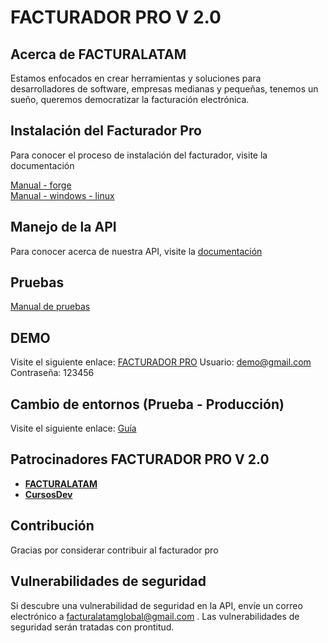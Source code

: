 # **FACTURADOR PRO V 2.0**

## Acerca de FACTURALATAM

Estamos enfocados en crear herramientas y soluciones para desarrolladores de software, empresas medianas y pequeñas, tenemos un sueño, queremos democratizar la facturación electrónica.

## Instalación del Facturador Pro

Para conocer el proceso de instalación del facturador, visite la documentación

[Manual - forge](https://docs.google.com/document/d/1NVV2yv8ys8tjdz5ByvEPhIUdm0GJ95XiB-iMlElaJTA/edit# "Clic")
<br>
[Manual - windows - linux](https://drive.google.com/open?id=1piT-xWJmYRYm3L5u-G-v611NlPWq62uFcGaFiJGS9H0 "Clic")


## Manejo de la API

Para conocer acerca de nuestra API, visite la [documentación](https://docs.google.com/document/d/1FtuEGAq7scoQFGQKBuT8Zd6dLVU7h9abeGXbE41J-qA/edit# "Clic")
 
## Pruebas

[Manual de pruebas](https://docs.google.com/document/d/1GihGu-qNukj27hufdkPWUYO6wl-XIUVyK2cXygDqdlI/edit#heading=h.kfj5m3r1n58v "Clic")

## DEMO

Visite el siguiente enlace: [FACTURADOR PRO](http://demo.2facturaloperuonline.com "Clic")
Usuario: demo@gmail.com<br>
Contraseña: 123456

## Cambio de entornos (Prueba - Producción)

Visite el siguiente enlace: [Guía](https://docs.google.com/document/d/1iHUrlqzjwoQm967PRYirX5SN4L2ONAH8yvwTcePZ1PU/edit?usp=sharing "Clic")
 
## Patrocinadores FACTURADOR PRO V 2.0

 - **[FACTURALATAM](http://facturalatam.com/)** 
 - **[CursosDev](http://cursosdev.com/)** 

## Contribución
 
Gracias por considerar contribuir al facturador pro

## Vulnerabilidades de seguridad

Si descubre una vulnerabilidad de seguridad en la API, envíe un correo electrónico a facturalatamglobal@gmail.com . Las vulnerabilidades de seguridad serán tratadas con prontitud.


